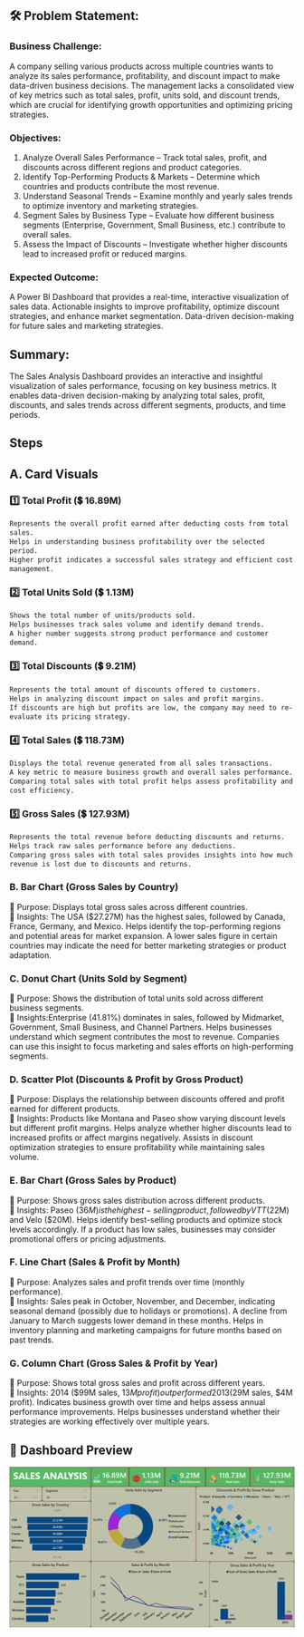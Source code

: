 




## 🛠 Problem Statement:
###  Business Challenge:
A company selling various products across multiple countries wants to analyze its sales performance, profitability, and discount impact to make data-driven business decisions. The management lacks a consolidated view of key metrics such as total sales, profit, units sold, and discount trends, which are crucial for identifying growth opportunities and optimizing pricing strategies.

###  Objectives:
1. Analyze Overall Sales Performance – Track total sales, profit, and discounts across different regions and product categories.
2. Identify Top-Performing Products & Markets – Determine which countries and products contribute the most revenue.
3. Understand Seasonal Trends – Examine monthly and yearly sales trends to optimize inventory and marketing strategies.
4. Segment Sales by Business Type – Evaluate how different business segments (Enterprise, Government, Small Business, etc.) contribute to overall sales.
5. Assess the Impact of Discounts – Investigate whether higher discounts lead to increased profit or reduced margins.
###  Expected Outcome:
A Power BI Dashboard that provides a real-time, interactive visualization of sales data.
Actionable insights to improve profitability, optimize discount strategies, and enhance market segmentation.
Data-driven decision-making for future sales and marketing strategies.

## Summary:

The Sales Analysis Dashboard provides an interactive and insightful visualization of sales performance, focusing on key business metrics. It enables data-driven decision-making by analyzing total sales, profit, discounts, and sales trends across different segments, products, and time periods.


## Steps
## A. Card Visuals

### 1️⃣ Total Profit (💲 16.89M)
    Represents the overall profit earned after deducting costs from total sales.
    Helps in understanding business profitability over the selected period.
    Higher profit indicates a successful sales strategy and efficient cost management.

### 2️⃣ Total Units Sold (💲 1.13M)
    Shows the total number of units/products sold.
    Helps businesses track sales volume and identify demand trends.
    A higher number suggests strong product performance and customer demand.

### 3️⃣ Total Discounts (💲 9.21M)
    Represents the total amount of discounts offered to customers.
    Helps in analyzing discount impact on sales and profit margins.
    If discounts are high but profits are low, the company may need to re-evaluate its pricing strategy.

### 4️⃣ Total Sales (💲 118.73M)
    Displays the total revenue generated from all sales transactions.
    A key metric to measure business growth and overall sales performance.
    Comparing total sales with total profit helps assess profitability and cost efficiency.

### 5️⃣ Gross Sales (💲 127.93M)
    Represents the total revenue before deducting discounts and returns.
    Helps track raw sales performance before any deductions.
    Comparing gross sales with total sales provides insights into how much revenue is lost due to discounts and returns.

### B. Bar Chart (Gross Sales by Country)
🔹 Purpose: Displays total gross sales across different countries.  
🔹 Insights:
The USA ($27.27M) has the highest sales, followed by Canada, France, Germany, and Mexico.
Helps identify the top-performing regions and potential areas for market expansion.
A lower sales figure in certain countries may indicate the need for better marketing strategies or product adaptation.

### C. Donut Chart (Units Sold by Segment)
🔹 Purpose: Shows the distribution of total units sold across different business segments.  
🔹 Insights:Enterprise (41.81%) dominates in sales, followed by Midmarket, Government, Small Business, and Channel Partners.
Helps businesses understand which segment contributes the most to revenue.
Companies can use this insight to focus marketing and sales efforts on high-performing segments.
### D. Scatter Plot (Discounts & Profit by Gross Product)
🔹 Purpose: Displays the relationship between discounts offered and profit earned for different products.  
🔹 Insights: Products like Montana and Paseo show varying discount levels but different profit margins.
Helps analyze whether higher discounts lead to increased profits or affect margins negatively.
Assists in discount optimization strategies to ensure profitability while maintaining sales volume.
### E. Bar Chart (Gross Sales by Product)
🔹 Purpose: Shows gross sales distribution across different products.  
🔹 Insights: Paseo ($36M) is the highest-selling product, followed by VTT ($22M) and Velo ($20M).
Helps identify best-selling products and optimize stock levels accordingly.
If a product has low sales, businesses may consider promotional offers or pricing adjustments.
### F. Line Chart (Sales & Profit by Month)
🔹 Purpose: Analyzes sales and profit trends over time (monthly performance).  
🔹 Insights: Sales peak in October, November, and December, indicating seasonal demand (possibly due to holidays or promotions).
A decline from January to March suggests lower demand in these months.
Helps in inventory planning and marketing campaigns for future months based on past trends.
### G. Column Chart (Gross Sales & Profit by Year)
🔹 Purpose: Shows total gross sales and profit across different years.  
🔹 Insights: 2014 ($99M sales, $13M profit) outperformed 2013 ($29M sales, $4M profit).
Indicates business growth over time and helps assess annual performance improvements.
Helps businesses understand whether their strategies are working effectively over multiple years.


## 📸 Dashboard Preview  
![Sales Analysis Dashboard](https://github.com/tanweer96/Sales_Analysis/blob/main/Sales%20Dash.png)
